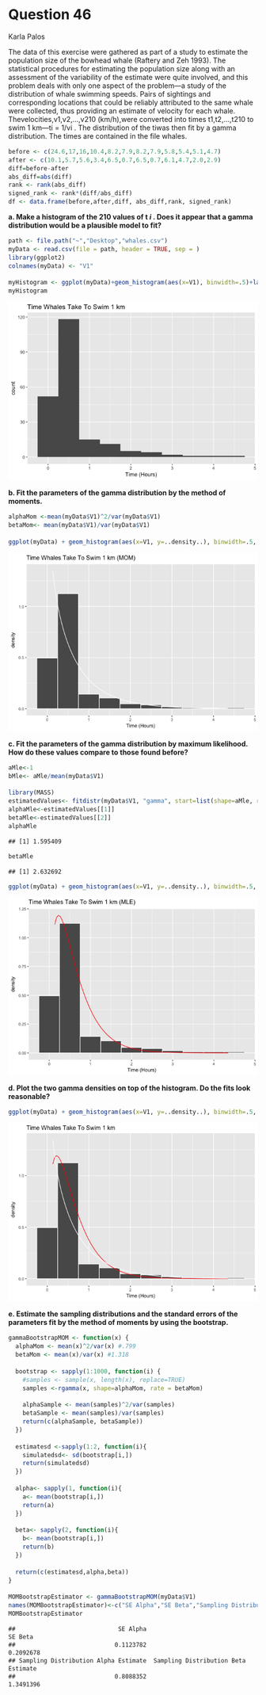 Question 46
================
Karla Palos

The data of this exercise were gathered as part of a study to estimate the population size of the bowhead whale (Raftery and Zeh 1993). The statistical procedures for estimating the population size along with an assessment of the variability of the estimate were quite involved, and this problem deals with only one aspect of the problem—a study of the distribution of whale swimming speeds. Pairs of sightings and corresponding locations that could be reliably attributed to the same whale were collected, thus providing an estimate of velocity for each whale. Thevelocities,v1,v2,...,v210 (km/h),were converted into times t1,t2,...,t210 to swim 1 km—ti = 1/vi . The distribution of the tiwas then fit by a gamma distribution. The times are contained in the file whales.

``` r
before <- c(24.6,17,16,10.4,8.2,7.9,8.2,7.9,5.8,5.4,5.1,4.7)
after <- c(10.1,5.7,5.6,3.4,6.5,0.7,6.5,0.7,6.1,4.7,2.0,2.9)
diff=before-after
abs_diff=abs(diff)
rank <- rank(abs_diff)
signed_rank <- rank*(diff/abs_diff)
df <- data.frame(before,after,diff, abs_diff,rank, signed_rank)
```

**a. Make a histogram of the 210 values of t *i* . Does it appear that a gamma distribution would be a plausible model to fit?**

``` r
path <- file.path("~","Desktop","whales.csv")
myData <- read.csv(file = path, header = TRUE, sep = )
library(ggplot2)
colnames(myData) <- "V1"

myHistogram <- ggplot(myData)+geom_histogram(aes(x=V1), binwidth=.5)+labs(title="Time Whales Take To Swim 1 km") + labs(x="Time (Hours)" )
myHistogram
```

![](46_files/figure-markdown_github-ascii_identifiers/unnamed-chunk-2-1.png)

**b. Fit the parameters of the gamma distribution by the method of moments.**

``` r
alphaMom <-mean(myData$V1)^2/var(myData$V1)
betaMom<- mean(myData$V1)/var(myData$V1)

ggplot(myData) + geom_histogram(aes(x=V1, y=..density..), binwidth=.5, col="white") + stat_function(fun=function(x)+dgamma(x, shape=alphaMom, rate=betaMom), col="white") +labs(title="Time Whales Take To Swim 1 km (MOM)") + labs(x="Time (Hours)" )+ theme(text=element_text(size=10))
```

![](46_files/figure-markdown_github-ascii_identifiers/unnamed-chunk-3-1.png)

**c. Fit the parameters of the gamma distribution by maximum likelihood. How do these values compare to those found before?**

``` r
aMle<-1 
bMle<- aMle/mean(myData$V1)

library(MASS)
estimatedValues<- fitdistr(myData$V1, "gamma", start=list(shape=aMle, rate=bMle))$estimate
alphaMle<-estimatedValues[[1]]
betaMle<-estimatedValues[[2]]
alphaMle
```

    ## [1] 1.595409

``` r
betaMle
```

    ## [1] 2.632692

``` r
ggplot(myData) + geom_histogram(aes(x=V1, y=..density..), binwidth=.5, col="white") + stat_function(fun=function(x)+dgamma(x, shape=alphaMle, rate=betaMle), col="red") +labs(title="Time Whales Take To Swim 1 km (MLE)") + labs(x="Time (Hours)" )+ theme(text=element_text(size=10))
```

![](46_files/figure-markdown_github-ascii_identifiers/unnamed-chunk-4-1.png)

**d. Plot the two gamma densities on top of the histogram. Do the fits look reasonable?**

``` r
ggplot(myData) + geom_histogram(aes(x=V1, y=..density..), binwidth=.5, col="white") + stat_function(fun=function(x)+dgamma(x, shape=alphaMle, rate=betaMle), col="red") +  stat_function(fun=function(x)+dgamma(x, shape=alphaMom, rate=betaMom), col="white") +labs(title="Time Whales Take To Swim 1 km") + labs(x="Time (Hours)" )+ theme(text=element_text(size=10))
```

![](46_files/figure-markdown_github-ascii_identifiers/unnamed-chunk-5-1.png)

**e. Estimate the sampling distributions and the standard errors of the parameters fit by the method of moments by using the bootstrap.**

``` r
gammaBootstrapMOM <- function(x) {
  alphaMom <- mean(x)^2/var(x) #.799
  betaMom <- mean(x)/var(x) #1.318
  
  bootstrap <- sapply(1:1000, function(i) {
    #samples <- sample(x, length(x), replace=TRUE)
    samples <-rgamma(x, shape=alphaMom, rate = betaMom)

    alphaSample <- mean(samples)^2/var(samples)
    betaSample <- mean(samples)/var(samples)
    return(c(alphaSample, betaSample))
  })
 
  estimatesd <-sapply(1:2, function(i){
    simulatedsd<- sd(bootstrap[i,])
    return(simulatedsd)
  })
  
  alpha<- sapply(1, function(i){
    a<- mean(bootstrap[i,])
    return(a)
  })
  
  beta<- sapply(2, function(i){
    b<- mean(bootstrap[i,])
    return(b)
  })
  
  return(c(estimatesd,alpha,beta))
}

MOMBootstrapEstimator <- gammaBootstrapMOM(myData$V1)
names(MOMBootstrapEstimator)<-c("SE Alpha","SE Beta","Sampling Distribution Alpha Estimate","Sampling Distribution Beta Estimate")
MOMBootstrapEstimator 
```

    ##                             SE Alpha                              SE Beta 
    ##                            0.1123782                            0.2092678 
    ## Sampling Distribution Alpha Estimate  Sampling Distribution Beta Estimate 
    ##                            0.8088352                            1.3491396
